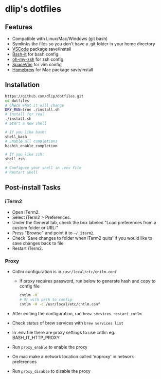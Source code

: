 # dlip's dotfiles

## Features

* Compatible with Linux/Mac/Windows (git bash)
* Symlinks the files so you don't have a .git folder in your home directory
* [VSCode](https://code.visualstudio.com/) package save/install
* [Bash-it](https://github.com/Bash-it/bash-it) for bash config
* [oh-my-zsh](http://ohmyz.sh/) for zsh config
* [SpaceVim](https://spacevim.org/) for vim config
* [Homebrew](https://brew.sh/) for Mac package save/install

## Installation

```sh
https://github.com/dlip/dotfiles.git
cd dotfiles
# Check what it will change
DRY_RUN=true ./install.sh
# Install for real
./install.sh
# Start a new shell

# If you like bash:
shell_bash
# Enable all completions
bashit_enable_completion

# If you like zsh:
shell_zsh

# Configure your shell in .env file
# Restart shell
```
## Post-install Tasks

### iTerm2

- Open iTerm2.
- Select iTerm2 > Preferences.
- Under the General tab, check the box labeled "Load preferences from a custom folder or URL:"
- Press "Browse" and point it to `~/.iterm2`.
- Check 'Save changes to folder when iTerm2 quits' if you would like to save changes back to file
- Restart iTerm2.

### Proxy

- Cntlm configuration is in `/usr/local/etc/cntlm.conf`
    - If proxy requires password, run below to generate hash and copy to config file

        ```sh
        cntlm -H
        # Or with path to config
        cntlm -H -c /usr/local/etc/cntlm.conf
        ```

- After editing the configuration, run `brew services restart cntlm`
- Check status of brew services with `brew services list`
- In .env file there are proxy settings to use cntlm eg. BASH_IT_HTTP_PROXY
- Run `proxy_enable` to enable the proxy
- On mac make a network location called 'noproxy' in network preferences
- Run `proxy_disable` to disable the proxy
